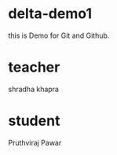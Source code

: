 # delta-demo1
this is Demo for Git and Github.

# teacher
shradha khapra

# student
Pruthviraj Pawar
